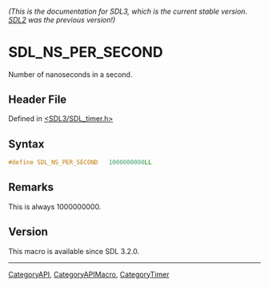 ###### (This is the documentation for SDL3, which is the current stable version. [SDL2](https://wiki.libsdl.org/SDL2/) was the previous version!)
# SDL_NS_PER_SECOND

Number of nanoseconds in a second.

## Header File

Defined in [<SDL3/SDL_timer.h>](https://github.com/libsdl-org/SDL/blob/main/include/SDL3/SDL_timer.h)

## Syntax

```c
#define SDL_NS_PER_SECOND   1000000000LL
```

## Remarks

This is always 1000000000.

## Version

This macro is available since SDL 3.2.0.

----
[CategoryAPI](CategoryAPI), [CategoryAPIMacro](CategoryAPIMacro), [CategoryTimer](CategoryTimer)

